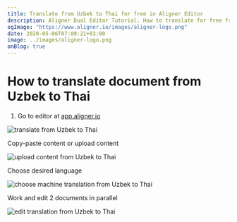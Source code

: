 ```yaml
---
title: Translate from Uzbek to Thai for free in Aligner Editor
description: Aligner Dual Editor Tutorial. How to translate for free from Uzbek to Thai. Aligner is multilingual document management platform. 
ogImage: "https://www.aligner.io/images/aligner-logo.png"
date: 2020-05-06T07:09:21+03:00
image: ../images/aligner-logo.png
onBlog: true
---
```


# How to translate document from Uzbek to Thai

1. Go to editor at [app.aligner.io](https://app.aligner.io "Aligner App web page")

![translate from Uzbek to Thai](../aligner-blank-editor.png "translate from Uzbek to Thai")

Copy-paste content or upload content

![upload content from Uzbek to Thai](../aligner-uploaded-document.png "upload content from Uzbek to Thai")

Choose desired language

![choose machine translation from Uzbek to Thai](../aligner-language-dropdown.png "choose machine translation from Uzbek to Thai")

Work and edit 2 documents in parallel

![edit translation from Uzbek to Thai](../aligner-double-sitded-editor.png "edit translation from Uzbek to Thai")

